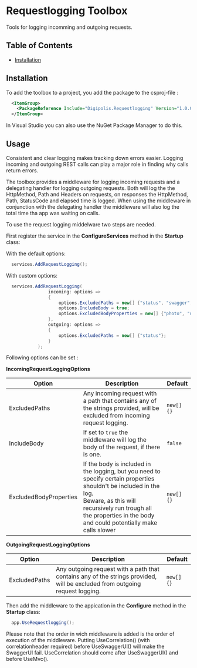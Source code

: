 # Requestlogging Toolbox

Tools for logging incomming and outgoing requests.

## Table of Contents

<!-- START doctoc generated TOC please keep comment here to allow auto update -->
<!-- DON'T EDIT THIS SECTION, INSTEAD RE-RUN doctoc TO UPDATE -->


- [Installation](#installation)

<!-- END doctoc generated TOC please keep comment here to allow auto update -->

## Installation

To add the toolbox to a project, you add the package to the csproj-file :

```xml
  <ItemGroup>
    <PackageReference Include="Digipolis.Requestlogging" Version="1.0.0" />
  </ItemGroup>
``` 

In Visual Studio you can also use the NuGet Package Manager to do this.

## Usage

Consistent and clear logging makes tracking down errors easier. 
Logging incoming and outgoing REST calls can play a major role in finding why calls return errors.

The toolbox provides a middleware for logging incoming requests and a delegating handler for logging outgoing requests.
Both will log the the HttpMethod, Path and Headers on requests, on responses the HttpMethod, Path, StatusCode and elapsed time is logged.
When using the middleware in conjunction with the delegating handler the middleware will also log the total time tha app was waiting on calls.

To use the request logging middelware two steps are needed.

First register the service in the **ConfigureServices** method in the **Startup** class:


With the default options:
``` csharp
  services.AddRequestLogging();
```

With custom options:
``` csharp
  services.AddRequestLogging(
                incoming: options =>
                {
                    options.ExcludedPaths = new[] {"status", "swagger", "hangfire"};
                    options.IncludeBody = true;
                    options.ExcludedBodyProperties = new[] {"photo", "userid"};
                },
                outgoing: options =>
                {
                    options.ExcludedPaths = new[] {"status"};
                }
            );
```

Following options can be set :

**IncomingRequestLoggingOptions**

Option | Description | Default
------ | ----------- | -------
ExcludedPaths | Any incoming request with a path that contains any of the strings provided, will be excluded from incoming request logging. | ```new[] {}```
IncludeBody | If set to ```true``` the middleware will log the body of the request, if there is one. | ```false```
ExcludedBodyProperties | If the body is included in the logging, but you need to specify certain properties shouldn't be included in the log.<br/>Beware, as this will recursively run trough all the properties in the body and could potentially make calls slower | ```new[] {}```

**OutgoingRequestLoggingOptions**

Option | Description | Default
------ | ----------- | -------
ExcludedPaths | Any outgoing request with a path that contains any of the strings provided, will be excluded from outgoing request logging. | ```new[] {}```

Then add the middleware to the appication in the **Configure** method in the **Startup** class:

``` csharp
  app.UseRequestlogging();
```

Please note that the order in wich middleware is added is the order of execution of the middleware. Putting UseCorrelation() (with correlationheader required) before UseSwaggerUI() will make the SwaggerUI fail. UseCorrelation should come after UseSwaggerUI() and before UseMvc().
